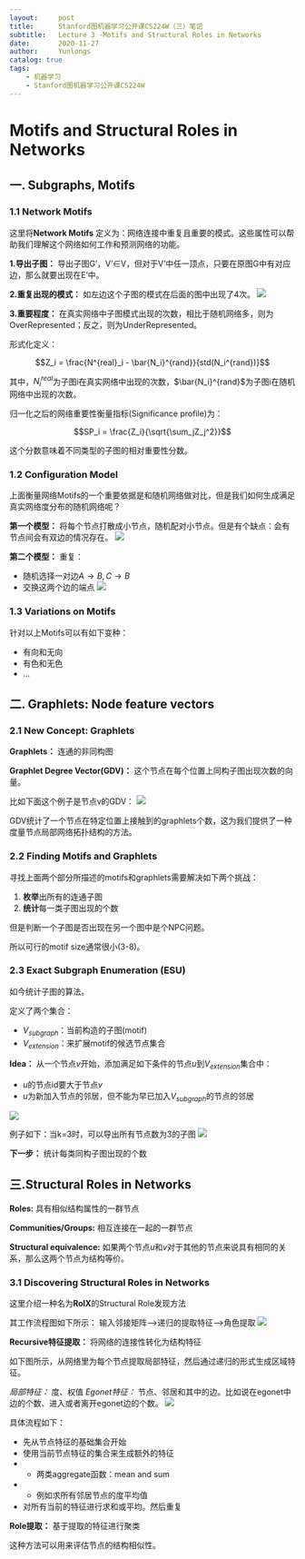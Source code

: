 ```yaml
---
layout:     post
title:      Stanford图机器学习公开课CS224W（三）笔记
subtitle:   Lecture 3 -Motifs and Structural Roles in Networks
date:       2020-11-27
author:     Yunlongs
catalog: true
tags:
    - 机器学习
    - Stanford图机器学习公开课CS224W
---
```


# Motifs and Structural Roles in Networks

## 一. Subgraphs, Motifs

### 1.1 Network Motifs
这里将**Network Motifs** 定义为：网络连接中重复且重要的模式。这些属性可以帮助我们理解这个网络如何工作和预测网络的功能。

**1.导出子图：** 导出子图G’，V’∈V，但对于V’中任一顶点，只要在原图G中有对应边，那么就要出现在E’中。

**2.重复出现的模式：** 如左边这个子图的模式在后面的图中出现了4次。
![](https://yunlongs-1253041399.cos.ap-chengdu.myqcloud.com/image/Similary_Detection/188.png)

**3.重要程度：** 在真实网络中子图模式出现的次数，相比于随机网络多，则为OverRepresented；反之，则为UnderRepresented。

形式化定义：

$$Z_i = \frac{N^{real}_i - \bar{N_i}^{rand}}{std(N_i^{rand})}$$

其中，$N_i^{real}$为子图i在真实网络中出现的次数，$\bar{N_i}^{rand}$为子图i在随机网络中出现的次数。

归一化之后的网络重要性衡量指标(Significance profile)为：

$$SP_i = \frac{Z_i}{\sqrt{\sum_jZ_j^2}}$$

这个分数意味着不同类型的子图的相对重要性分数。


### 1.2 Configuration Model
上面衡量网络Motifs的一个重要依据是和随机网络做对比，但是我们如何生成满足真实网络度分布的随机网络呢？

**第一个模型：**
将每个节点打散成小节点，随机配对小节点。但是有个缺点：会有节点间会有双边的情况存在。
![](https://yunlongs-1253041399.cos.ap-chengdu.myqcloud.com/image/Similary_Detection/189.png)

**第二个模型：**
重复：
- 随机选择一对边$A\rightarrow  B,C\rightarrow B$
- 交换这两个边的端点
![](https://yunlongs-1253041399.cos.ap-chengdu.myqcloud.com/image/Similary_Detection/190.png)

### 1.3 Variations on Motifs
针对以上Motifs可以有如下变种：
- 有向和无向
- 有色和无色
- ...

## 二. Graphlets: Node feature vectors
### 2.1 New Concept: Graphlets
**Graphlets：** 连通的非同构图

**Graphlet Degree Vector(GDV)：** 这个节点在每个位置上同构子图出现次数的向量。

比如下面这个例子是节点v的GDV：
![](https://yunlongs-1253041399.cos.ap-chengdu.myqcloud.com/image/Similary_Detection/191.png)

GDV统计了一个节点在特定位置上接触到的graphlets个数，这为我们提供了一种度量节点局部网络拓扑结构的方法。

### 2.2 Finding Motifs and Graphlets
寻找上面两个部分所描述的motifs和graphlets需要解决如下两个挑战：
1. **枚举**出所有的连通子图
2. **统计**每一类子图出现的个数

但是判断一个子图是否出现在另一个图中是个NPC问题。

所以可行的motif size通常很小(3-8)。


### 2.3 Exact Subgraph Enumeration (ESU)
如今统计子图的算法。

定义了两个集合：
- $V_{subgraph}$：当前构造的子图(motif)
- $V_{extension}$：来扩展motif的候选节点集合

**Idea：** 从一个节点$v$开始，添加满足如下条件的节点$u$到$V_{extension}$集合中：
- $u$的节点id要大于节点$v$
- $u$为新加入节点的邻居，但不能为早已加入$V_{subgraph}$的节点的邻居

![](https://yunlongs-1253041399.cos.ap-chengdu.myqcloud.com/image/Similary_Detection/192.png)

例子如下：当k=3时，可以导出所有节点数为3的子图
![](https://yunlongs-1253041399.cos.ap-chengdu.myqcloud.com/image/Similary_Detection/193.png)

**下一步：**
统计每类同构子图出现的个数

## 三.Structural Roles in Networks

**Roles:** 具有相似结构属性的一群节点

**Communities/Groups:** 相互连接在一起的一群节点

**Structural equivalence:** 如果两个节点$u$和$v$对于其他的节点来说具有相同的关系，那么这两个节点为结构等价。

### 3.1 Discovering Structural Roles in Networks
这里介绍一种名为**RoIX**的Structural Role发现方法

其工作流程图如下所示：
输入邻接矩阵-->递归的提取特征-->角色提取
![](https://yunlongs-1253041399.cos.ap-chengdu.myqcloud.com/image/Similary_Detection/194.png)

**Recursive特征提取：** 将网络的连接性转化为结构特征

如下图所示，从网络里为每个节点提取局部特征，然后通过递归的形式生成区域特征。

*局部特征：* 度、权值
*Egonet特征：* 节点、邻居和其中的边。比如说在egonet中边的个数、进入或者离开egonet边的个数。
![](https://yunlongs-1253041399.cos.ap-chengdu.myqcloud.com/image/Similary_Detection/195.png)

具体流程如下：
- 先从节点特征的基础集合开始
- 使用当前节点特征的集合来生成额外的特征
- - 两类aggregate函数：mean and sum
- - 例如求所有邻居节点的度平均值
- 对所有当前的特征进行求和或平均。然后重复

**Role提取：** 基于提取的特征进行聚类

这种方法可以用来评估节点的结构相似性。